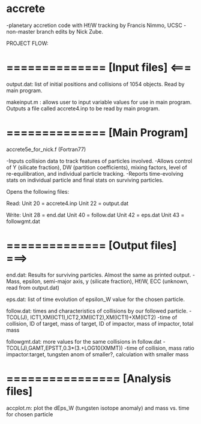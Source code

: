# accrete
-planetary accretion code with Hf/W tracking by Francis Nimmo, UCSC
-non-master branch edits by Nick Zube.

PROJECT FLOW:

==============
[Input files]   <===
==============

output.dat: list of initial positions and collisions of 1054 objects. Read by main program.

makeinput.m : allows user to input variable values for use in main program.
 Outputs a file called accrete4.inp to be read by main program.

==============
[Main Program]
==============
accrete5e_for_nick.f (Fortran77)

-Inputs collision data to track features of particles involved.
-Allows control of Y (silicate fraction), DW (partition coefficients),
 mixing factors, level of re-equilibration, and individual particle tracking.
-Reports time-evolving stats on individual particle and final stats on
 surviving particles.

Opens the following files:

Read:
Unit 20 = accrete4.inp
Unit 22 = output.dat

Write:
Unit 28 = end.dat
Unit 40 = follow.dat
Unit 42 = eps.dat
Unit 43 = followgmt.dat

==============
[Output files] ===>
==============

end.dat: Results for surviving particles. Almost the same as printed output.
-Mass, epsilon, semi-major axis, y (silicate fraction), Hf/W, ECC (unknown, read from output.dat)

eps.dat: list of time evolution of epsilon_W value for the chosen particle.

follow.dat: times and characteristics of collisions by our followed particle.
-TCOL(J), ICT1,XM(ICT1),ICT2,XM(ICT2),XM(ICT1)+XM(ICT2)
-time of collision, ID of target, mass of target, ID of impactor, mass of impactor, total mass

followgmt.dat: more values for the same collisions in follow.dat
-TCOL(J),GAMT,EPSTT,0.3*(3.+LOG10(XMMT))
-time of collision, mass ratio impactor:target, tungsten anom of smaller?, calculation with smaller mass 

================
[Analysis files]
================

accplot.m: plot the dEps_W (tungsten isotope anomaly) and mass vs. time for chosen particle
